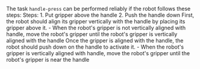 The task `handle-press` can be performed reliably if the robot follows these steps:
    Steps:  1. Put gripper above the handle  2. Push the handle down
    First, the robot should align its gripper vertically with the handle by placing its gripper above it.
    - When the robot's gripper is not vertically aligned with handle, move the robot's gripper until the robot's gripper is vertically aligned with the handle
    Once the gripper is aligned with the handle, the robot should push down on the handle to activate it.
    - When the robot's gripper is vertically aligned with handle, move the robot's gripper until the robot's gripper is near the handle